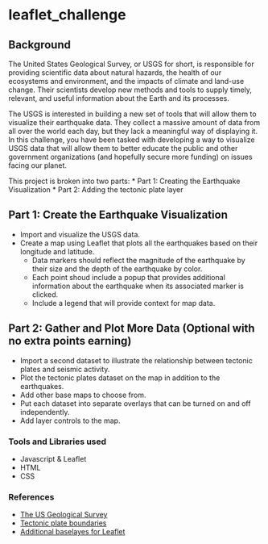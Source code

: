 # leaflet_challenge

## Background
The United States Geological Survey, or USGS for short, is responsible for providing scientific data about natural hazards, the health of our ecosystems and environment, and the impacts of climate and land-use change. Their scientists develop new methods and tools to supply timely, relevant, and useful information about the Earth and its processes.

The USGS is interested in building a new set of tools that will allow them to visualize their earthquake data. They collect a massive amount of data from all over the world each day, but they lack a meaningful way of displaying it. In this challenge, you have been tasked with developing a way to visualize USGS data that will allow them to better educate the public and other government organizations (and hopefully secure more funding) on issues facing our planet.

This project is broken into two parts:
    * Part 1: Creating the Earthquake Visualization
    * Part 2: Adding the tectonic plate layer

## Part 1: Create the Earthquake Visualization
   * Import and visualize the USGS data.
   * Create a map using Leaflet that plots all the earthquakes based on their longitude and latitude.
        * Data markers should reflect the magnitude of the earthquake by their size and the depth of the earthquake by color.
        * Each point shoud include a popup that provides additional information about the earthquake when its associated marker is clicked.
        * Include a legend that will provide context for map data.

## Part 2: Gather and Plot More Data (Optional with no extra points earning)
   * Import a second dataset to illustrate the relationship between tectonic plates and seismic activity.
   * Plot the tectonic plates dataset on the map in addition to the earthquakes.
   * Add other base maps to choose from.
   * Put each dataset into separate overlays that can be turned on and off independently.
   * Add layer controls to the map.

### Tools and Libraries used
   * Javascript & Leaflet
   * HTML
   * CSS

### References
   * [The US Geological Survey](https://earthquake.usgs.gov/earthquakes/feed/v1.0/geojson.php)
   * [Tectonic plate boundaries](https://github.com/fraxen/tectonicplates)
   * [Additional baselayes for Leaflet](https://leaflet-extras.github.io/leaflet-providers/preview/)







